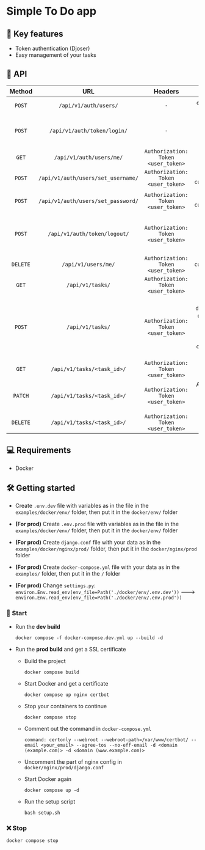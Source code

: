 # Simple To Do app

## :book: Key features

- Token authentication (Djoser)
- Easy management of your tasks

## :page_with_curl: API

|Method|URL|Headers|Body|Description|
|:-:|:-:|:-:|:-:|:-:|
|`POST`|`/api/v1/auth/users/`|`-`|`email`, `username`, `password`|Register a new user|
|`POST`|`/api/v1/auth/token/login/`|`-`|`username`, `password`|Obtain the user authentication token|
|`GET`|`/api/v1/auth/users/me/`|`Authorization: Token <user_token>`|`-`|Get the user data|
|`POST`|`/api/v1/auth/users/set_username/`|`Authorization: Token <user_token>`|`new_username`, `current_password`|Change the username|
|`POST`|`/api/v1/auth/users/set_password/`|`Authorization: Token <user_token>`|`new_password`, `current_password`|Change the user password|
|`POST`|`/api/v1/auth/token/logout/`|`Authorization: Token <user_token>`|`-`|Logout the user (remove the user authentication token)|
|`DELETE`|`/api/v1/users/me/`|`Authorization: Token <user_token>`|`current_password`|Delete the user|
|`GET`|`/api/v1/tasks/`|`Authorization: Token <user_token>`|`-`|Get the user tasks|
|`POST`|`/api/v1/tasks/`|`Authorization: Token <user_token>`|`title`, `description` (str, default=blank), `priority` (float [0; 1], default=1), `completed` (bool, default=False)|Post a new task|
|`GET`|`/api/v1/tasks/<task_id>/`|`Authorization: Token <user_token>`|`-`|Get the task|
|`PATCH`|`/api/v1/tasks/<task_id>/`|`Authorization: Token <user_token>`|Any key (`title` / `description` / `priority` / `completed`)|Update the task|
|`DELETE`|`/api/v1/tasks/<task_id>/`|`Authorization: Token <user_token>`|`-`|Delete the task|

## :computer: Requirements

- Docker

## :hammer_and_wrench: Getting started

- Create `.env.dev` file with variables as in the file in the `examples/docker/env/` folder, then put it in the `docker/env/` folder

- **(For prod)** Create `.env.prod` file with variables as in the file in the `examples/docker/env/` folder, then put it in the `docker/env/` folder

- **(For prod)** Create `django.conf` file with your data as in the `examples/docker/nginx/prod/` folder, then put it in the `docker/nginx/prod` folder

- **(For prod)** Create `docker-compose.yml` file with your data as in the `examples/` folder, then put it in the `/` folder

- **(For prod)** Change `settings.py`: `environ.Env.read_env(env_file=Path('./docker/env/.env.dev'))` ---> `environ.Env.read_env(env_file=Path('./docker/env/.env.prod'))`

### :rocket: Start

- Run the **dev build**

  ```shell
  docker compose -f docker-compose.dev.yml up --build -d
  ```

- Run the **prod build** and get a SSL certificate

  - Build the project

    ```shell
    docker compose build
    ```

  - Start Docker and get a certificate

    ```shell
    docker compose up nginx certbot
    ```

  - Stop your containers to continue

    ```shell
    docker compose stop
    ```

  - Comment out the command in `docker-compose.yml`

    ```shell
    command: certonly --webroot --webroot-path=/var/www/certbot/ --email <your_email> --agree-tos --no-eff-email -d <domain (example.com)> -d <domain (www.example.com)>
    ```

  - Uncomment the part of nginx config in `docker/nginx/prod/django.conf`

  - Start Docker again

    ```shell
    docker compose up -d
    ```

  - Run the setup script

    ```shell
    bash setup.sh
    ```

### :x: Stop

```shell
docker compose stop
```
